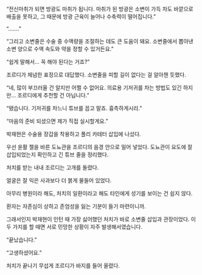 “전신마취가 되면 방광도 마취가 됩니다. 마취가 된 방광은 소변이 가득 차도 바깥으로 배출을 못하고, 그 때문에 방광 근육이 늘어나 수축력이 떨어집니다.”

“…….”

“그리고 소변줄은 수술 중 수액량을 조절하는 데도 큰 도움이 돼요. 소변줄에서 뽑아낸 소변 양으로 수액 속도와 약을 정할 수 있거든요.”

“쉽게 말해서… 꼭 해야 된다는 거죠?”

조르디가 체념한 표정으로 대답했다. 소변줄을 피할 길이 없다는 걸 알아챈 듯했다.

“네, 많이 부끄러울 건 알지만 어쩔 수 없어요. 의료용 기저귀를 차는 방법도 있긴 하지만… 조르디에게 추천할 건 아닙니다.”

“됐습니다. 기저귀를 차느니 튜브를 꼽고 말죠. 흉측하게시리.”

“마음의 준비 되셨으면 제가 직접 실시할게요.”

박재현은 수술용 장갑을 착용하고 폴리 카테터 삽입에 나섰다.

우선 윤활 젤을 바른 도뇨관을 조르디의 음경 안으로 밀어 넣었다. 도뇨관이 요도에 잘 삽입되었는지 확인하고 긴 튜브 줄을 정리했다.

처치를 받는 내내 조르디는 고개를 돌렸다.

얼굴은 잘 익은 사과보다 더 붉게 물들어 있었다.

아무리 병원이라 해도, 처치의 일환이라고 해도 타인에게 성기를 보이는 건 쉽지 않다.

환자는 자존심이 상하고 존엄성을 잃는 기분이 들기 마련이니까.

그래서인지 박재현이 인턴 때 가장 싫어했던 처치가 바로 소변줄 삽입과 관장이었다. 이 두 가지를 할 때면 서로 민망한 상황이 자주 발생해서였습니다.

“끝났습니다.”

“고생하셨어요.”

처치가 끝나기 무섭게 조르디가 바지를 들어 올렸다.